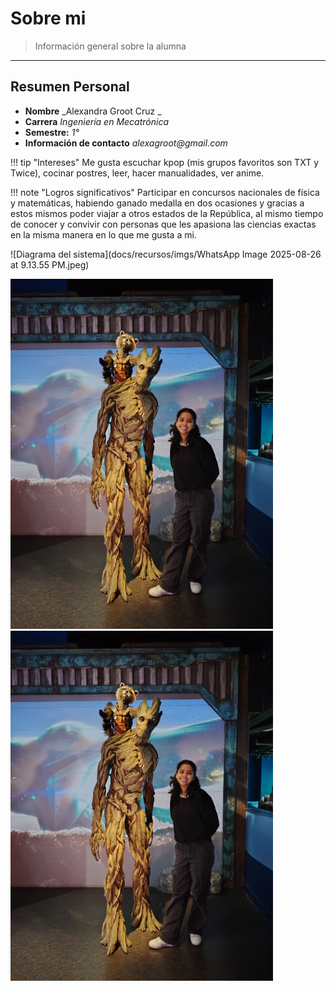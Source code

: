 # Sobre mi

> Información general sobre la alumna  


---

## Resumen Personal

- **Nombre** _Alexandra Groot Cruz _  
- **Carrera** _Ingeniería en Mecatrónica_  
- **Semestre:** _1°_  
- **Información de contacto** _alexagroot@gmail.com_

!!! tip "Intereses"
    Me gusta escuchar kpop (mis grupos favoritos son TXT y Twice), cocinar postres, leer, hacer manualidades, ver anime.


!!! note "Logros significativos"
    Participar en concursos nacionales de física y matemáticas, habiendo ganado medalla en dos ocasiones y gracias a estos mismos poder viajar a otros estados de la República, al mismo tiempo de conocer y convivir con personas que les apasiona las ciencias exactas en la misma manera en lo que me gusta a mi.
    
![Diagrama del sistema](docs/recursos/imgs/WhatsApp Image 2025-08-26 at 9.13.55 PM.jpeg)

<!-- Control de tamaño usando HTML (cuando se requiera) -->
<img src="docs/recursos/imgs/WhatsApp Image 2025-08-26 at 9.13.55 PM.jpeg" alt="Diagrama del sistema" width="420">

<!-- Control de tamaño usando HTML (cuando se requiera) -->
<img src="docs/recursos/imgs/WhatsApp Image 2025-08-26 at 9.13.55 PM.jpeg"  width="420">

